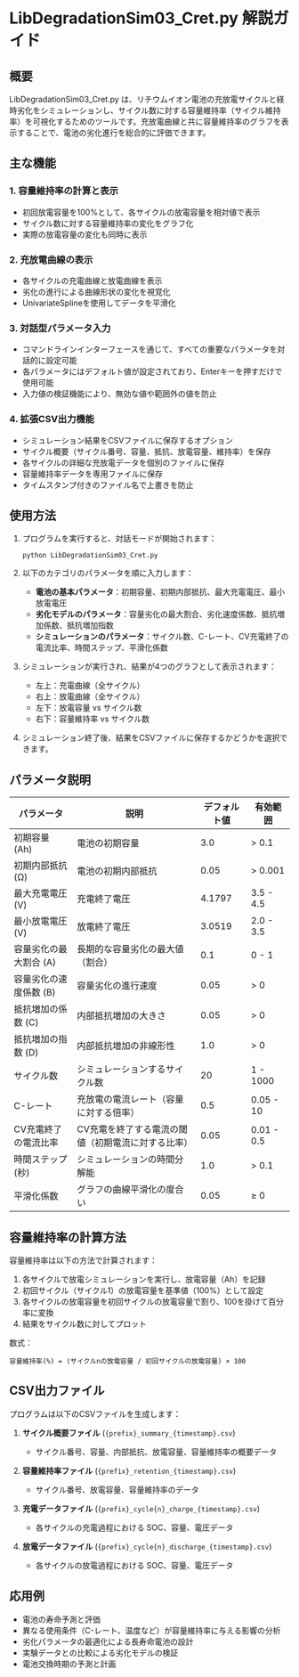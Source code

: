 # LibDegradationSim03_Cret.py 解説ガイド

## 概要
LibDegradationSim03_Cret.py は、リチウムイオン電池の充放電サイクルと経時劣化をシミュレーションし、サイクル数に対する容量維持率（サイクル維持率）を可視化するためのツールです。充放電曲線と共に容量維持率のグラフを表示することで、電池の劣化進行を総合的に評価できます。

## 主な機能

### 1. 容量維持率の計算と表示
- 初回放電容量を100%として、各サイクルの放電容量を相対値で表示
- サイクル数に対する容量維持率の変化をグラフ化
- 実際の放電容量の変化も同時に表示

### 2. 充放電曲線の表示
- 各サイクルの充電曲線と放電曲線を表示
- 劣化の進行による曲線形状の変化を視覚化
- UnivariateSplineを使用してデータを平滑化

### 3. 対話型パラメータ入力
- コマンドラインインターフェースを通じて、すべての重要なパラメータを対話的に設定可能
- 各パラメータにはデフォルト値が設定されており、Enterキーを押すだけで使用可能
- 入力値の検証機能により、無効な値や範囲外の値を防止

### 4. 拡張CSV出力機能
- シミュレーション結果をCSVファイルに保存するオプション
- サイクル概要（サイクル番号、容量、抵抗、放電容量、維持率）を保存
- 各サイクルの詳細な充放電データを個別のファイルに保存
- 容量維持率データを専用ファイルに保存
- タイムスタンプ付きのファイル名で上書きを防止

## 使用方法

1. プログラムを実行すると、対話モードが開始されます：
   ```
   python LibDegradationSim03_Cret.py
   ```

2. 以下のカテゴリのパラメータを順に入力します：
   - **電池の基本パラメータ**：初期容量、初期内部抵抗、最大充電電圧、最小放電電圧
   - **劣化モデルのパラメータ**：容量劣化の最大割合、劣化速度係数、抵抗増加係数、抵抗増加指数
   - **シミュレーションのパラメータ**：サイクル数、C-レート、CV充電終了の電流比率、時間ステップ、平滑化係数

3. シミュレーションが実行され、結果が4つのグラフとして表示されます：
   - 左上：充電曲線（全サイクル）
   - 右上：放電曲線（全サイクル）
   - 左下：放電容量 vs サイクル数
   - 右下：容量維持率 vs サイクル数

4. シミュレーション終了後、結果をCSVファイルに保存するかどうかを選択できます。

## パラメータ説明

| パラメータ | 説明 | デフォルト値 | 有効範囲 |
|------------|------|-------------|----------|
| 初期容量 (Ah) | 電池の初期容量 | 3.0 | > 0.1 |
| 初期内部抵抗 (Ω) | 電池の初期内部抵抗 | 0.05 | > 0.001 |
| 最大充電電圧 (V) | 充電終了電圧 | 4.1797 | 3.5 - 4.5 |
| 最小放電電圧 (V) | 放電終了電圧 | 3.0519 | 2.0 - 3.5 |
| 容量劣化の最大割合 (A) | 長期的な容量劣化の最大値（割合） | 0.1 | 0 - 1 |
| 容量劣化の速度係数 (B) | 容量劣化の進行速度 | 0.05 | > 0 |
| 抵抗増加の係数 (C) | 内部抵抗増加の大きさ | 0.05 | > 0 |
| 抵抗増加の指数 (D) | 内部抵抗増加の非線形性 | 1.0 | > 0 |
| サイクル数 | シミュレーションするサイクル数 | 20 | 1 - 1000 |
| C-レート | 充放電の電流レート（容量に対する倍率） | 0.5 | 0.05 - 10 |
| CV充電終了の電流比率 | CV充電を終了する電流の閾値（初期電流に対する比率） | 0.05 | 0.01 - 0.5 |
| 時間ステップ (秒) | シミュレーションの時間分解能 | 1.0 | > 0.1 |
| 平滑化係数 | グラフの曲線平滑化の度合い | 0.05 | ≥ 0 |

## 容量維持率の計算方法

容量維持率は以下の方法で計算されます：

1. 各サイクルで放電シミュレーションを実行し、放電容量（Ah）を記録
2. 初回サイクル（サイクル1）の放電容量を基準値（100%）として設定
3. 各サイクルの放電容量を初回サイクルの放電容量で割り、100を掛けて百分率に変換
4. 結果をサイクル数に対してプロット

数式：
```
容量維持率(%) = (サイクルnの放電容量 / 初回サイクルの放電容量) × 100
```

## CSV出力ファイル

プログラムは以下のCSVファイルを生成します：

1. **サイクル概要ファイル** (`{prefix}_summary_{timestamp}.csv`)
   - サイクル番号、容量、内部抵抗、放電容量、容量維持率の概要データ

2. **容量維持率ファイル** (`{prefix}_retention_{timestamp}.csv`)
   - サイクル番号、放電容量、容量維持率のデータ

3. **充電データファイル** (`{prefix}_cycle{n}_charge_{timestamp}.csv`)
   - 各サイクルの充電過程における SOC、容量、電圧データ

4. **放電データファイル** (`{prefix}_cycle{n}_discharge_{timestamp}.csv`)
   - 各サイクルの放電過程における SOC、容量、電圧データ

## 応用例
- 電池の寿命予測と評価
- 異なる使用条件（C-レート、温度など）が容量維持率に与える影響の分析
- 劣化パラメータの最適化による長寿命電池の設計
- 実験データとの比較による劣化モデルの検証
- 電池交換時期の予測と計画